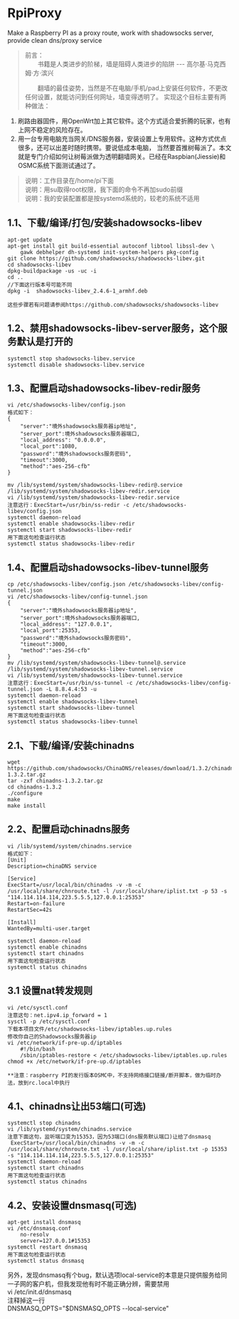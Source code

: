 ﻿# RpiProxy
Make a Raspberry PI as a proxy route, work with shadowsocks server, provide clean dns/proxy service
> 前言：  
> 　　书籍是人类进步的阶梯，墙是阻碍人类进步的陷阱   --- 高尔基·马克西姆·方·滨兴
>  
> 　　翻墙的最佳姿势，当然是不在电脑/手机/pad上安装任何软件，不更改任何设置，就能访问到任何网址，墙变得透明了。
> 实现这个目标主要有两种做法：  
1. 刷路由器固件，用OpenWrt加上其它软件。这个方式适合爱折腾的玩家，也有上网不稳定的风险存在。  
2. 用一台专用电脑充当网关/DNS服务器，安装设置上专用软件。这种方式优点很多，还可以出差时随时携带。要说低成本电脑，
当然要首推树莓派了。本文就是专门介绍如何让树莓派做为透明翻墙网关。已经在Raspbian(Jiessie)和OSMC系统下面测试通过了。

> 说明：工作目录在/home/pi下面  
> 说明：用su取得root权限，我下面的命令不再加sudo前缀  
> 说明：我的安装配置都是按systemd系统的，较老的系统不适用  

## 1.1、下载/编译/打包/安装shadowsocks-libev

    apt-get update  
    apt-get install git build-essential autoconf libtool libssl-dev \  
        gawk debhelper dh-systemd init-system-helpers pkg-config  
    git clone https://github.com/shadowsocks/shadowsocks-libev.git  
    cd shadowsocks-libev  
    dpkg-buildpackage -us -uc -i  
    cd ..  
    //下面这行版本号可能不同  
    dpkg -i  shadowsocks-libev_2.4.6-1_armhf.deb  

    这些步骤若有问题请参阅https://github.com/shadowsocks/shadowsocks-libev

## 1.2、禁用shadowsocks-libev-server服务，这个服务默认是打开的

    systemctl stop shadowsocks-libev.service
    systemctl disable shadowsocks-libev.service

## 1.3、配置启动shadowsocks-libev-redir服务

    vi /etc/shadowsocks-libev/config.json
    格式如下：
    {
        "server":"境外shadowsocks服务器ip地址",
        "server_port":境外shadowsocks服务器端口,
        "local_address": "0.0.0.0",
        "local_port":1080,
        "password":"境外shadowsocks服务密码",
        "timeout":3000,
        "method":"aes-256-cfb"
    }

    mv /lib/systemd/system/shadowsocks-libev-redir@.service /lib/systemd/system/shadowsocks-libev-redir.service
    vi /lib/systemd/system/shadowsocks-libev-redir.service
    注意这行：ExecStart=/usr/bin/ss-redir -c /etc/shadowsocks-libev/config.json
    systemctl daemon-reload
    systemctl enable shadowsocks-libev-redir
    systemctl start shadowsocks-libev-redir
    用下面这句检查运行状态
    systemctl status shadowsocks-libev-redir

## 1.4、配置启动shadowsocks-libev-tunnel服务

    cp /etc/shadowsocks-libev/config.json /etc/shadowsocks-libev/config-tunnel.json
    vi /etc/shadowsocks-libev/config-tunnel.json
    {
        "server":"境外shadowsocks服务器ip地址",
        "server_port":境外shadowsocks服务器端口,
        "local_address": "127.0.0.1",
        "local_port":25353,
        "password":"境外shadowsocks服务密码",
        "timeout":3000,
        "method":"aes-256-cfb"
    }
    mv /lib/systemd/system/shadowsocks-libev-tunnel@.service /lib/systemd/system/shadowsocks-libev-tunnel.service
    vi /lib/systemd/system/shadowsocks-libev-tunnel.service
    注意这行：ExecStart=/usr/bin/ss-tunnel -c /etc/shadowsocks-libev/config-tunnel.json -L 8.8.4.4:53 -u
    systemctl daemon-reload
    systemctl enable shadowsocks-libev-tunnel
    systemctl start shadowsocks-libev-tunnel
    用下面这句检查运行状态
    systemctl status shadowsocks-libev-tunnel

## 2.1、下载/编译/安装chinadns

    wget https://github.com/shadowsocks/ChinaDNS/releases/download/1.3.2/chinadns-1.3.2.tar.gz
    tar -zxf chinadns-1.3.2.tar.gz
    cd chinadns-1.3.2
    ./configure
    make
    make install

## 2.2、配置启动chinadns服务

    vi /lib/systemd/system/chinadns.service
    格式如下：
    [Unit]
    Description=chinaDNS service
    
    [Service]
    ExecStart=/usr/local/bin/chinadns -v -m -c /usr/local/share/chnroute.txt -l /usr/local/share/iplist.txt -p 53 -s "114.114.114.114,223.5.5.5,127.0.0.1:25353"
    Restart=on-failure
    RestartSec=42s
    
    [Install]
    WantedBy=multi-user.target

    systemctl daemon-reload
    systemctl enable chinadns
    systemctl start chinadns
    用下面这句检查运行状态
    systemctl status chinadns

## 3.1 设置nat转发规则

    vi /etc/sysctl.conf
    注意这句：net.ipv4.ip_forward = 1
    sysctl -p /etc/sysctl.conf
    下载本项目文件/etc/shadowsocks-libev/iptables.up.rules
    修改你自己的Shadowsocks服务器ip
    vi /etc/network/if-pre-up.d/iptables
        #!/bin/bash
        /sbin/iptables-restore < /etc/shadowsocks-libev/iptables.up.rules
    chmod +x /etc/network/if-pre-up.d/iptables

    **注意：raspberry PI的发行版本OSMC中，不支持网络接口链接/断开脚本，做为临时办法，放到rc.local中执行

## 4.1、chinadns让出53端口(可选)

    systemctl stop chinadns
    vi /lib/systemd/system/chinadns.service
    注意下面这句，监听端口变为15353，因为53端口(dns服务默认端口)让给了dnsmasq
     ExecStart=/usr/local/bin/chinadns -v -m -c /usr/local/share/chnroute.txt -l /usr/local/share/iplist.txt -p 15353 -s "114.114.114.114,223.5.5.5,127.0.0.1:25353"
    systemctl daemon-reload
    systemctl start chinadns
    用下面这句检查运行状态
    systemctl status chinadns

## 4.2、安装设置dnsmasq(可选)

    apt-get install dnsmasq
    vi /etc/dnsmasq.conf
        no-resolv
        server=127.0.0.1#15353
    systemctl restart dnsmasq
    用下面这句检查运行状态
    systemctl status dnsmasq

另外，发现dnsmasq有个bug，默认选项local-service的本意是只提供服务给同一子网的客户机，但我发现他有时不能正确分辨，需要禁用  
     vi /etc/init.d/dnsmasq  
    注释掉这一行  
    DNSMASQ_OPTS="$DNSMASQ_OPTS --local-service"  

